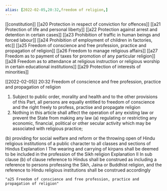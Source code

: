 ```yaml
---
alias: [2022-02-05,20:32,freedom of religion,]
---
```

[[constitution]] [[a20 Protection in respect of conviction for offences]] [[a21 Protection of life and personal liberty]] [[a22 Protection against arrest and detention in certain cases]] [[a23 Prohibition of traffic in human beings and forced labour]] [[a24 Prohibition of employment of children in factories, etc]] [[a25 Freedom of conscience and free profession, practice and propagation of religion]] [[a26 Freedom to manage religious affairs]] [[a27 Freedom as to payment of taxes for promotion of any particular religion]] [[a28 Freedom as to attendance at religious instruction or religious worship in certain educational institutions]] [[a29 Protection of interests of minorities]]

[[2022-02-05]] 20:32
Freedom of conscience and free profession, practice and propagation of religion
1) Subject to public order, morality and health and to the other provisions of this Part, all persons are equally entitled to freedom of conscience and the right freely to profess, practise and propagate religion
2) Nothing in this article shall affect the operation of any existing law or prevent the State from making any law
(a) regulating or restricting any economic, financial, political or other secular activity which may be associated with religious practice;

(b) providing for social welfare and reform or the throwing open of Hindu religious institutions of a public character to all classes and sections of Hindus Explanation I The wearing and carrying of kirpans shall be deemed to be included in the profession of the Sikh religion Explanation II In sub clause (b) of clause reference to Hindus shall be construed as including a reference to persons professing the Sikh, Jaina or Buddhist religion, and the reference to Hindu religious institutions shall be construed accordingly
```query 2022-03-26 18:27
"a25 Freedom of conscience and free profession, practice and propagation of religion"
```